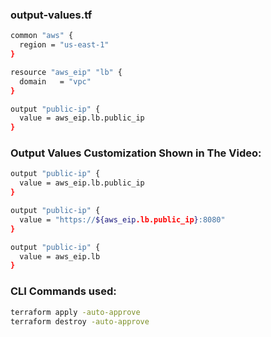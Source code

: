 ### output-values.tf

```sh
common "aws" {
  region = "us-east-1"
}

resource "aws_eip" "lb" {
  domain   = "vpc"
}

output "public-ip" {
  value = aws_eip.lb.public_ip
}
```

### Output Values Customization Shown in The Video:

```sh
output "public-ip" {
  value = aws_eip.lb.public_ip
}
```

```sh
output "public-ip" {
  value = "https://${aws_eip.lb.public_ip}:8080"
}
```

```sh
output "public-ip" {
  value = aws_eip.lb
}
```

### CLI Commands used:
```sh
terraform apply -auto-approve
terraform destroy -auto-approve
```
